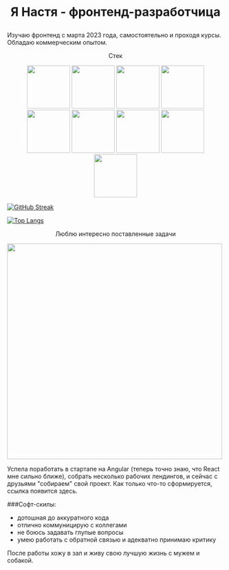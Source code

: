 # <p align='center'>Я Настя - фронтенд-разработчица</p>

Изучаю фронтенд с марта 2023 года, самостоятельно и проходя курсы. Обладаю коммерческим опытом.

<p size="24" align='center'>Стек</p>

<div align="center">
  
  <img src="https://cdn.jsdelivr.net/gh/devicons/devicon@latest/icons/html5/html5-original.svg" width="100" />
  <img src="https://cdn.jsdelivr.net/gh/devicons/devicon@latest/icons/css3/css3-original.svg" width="100" />
  <img src="https://cdn.jsdelivr.net/gh/devicons/devicon@latest/icons/javascript/javascript-original.svg" width="100" />
  <img src="https://cdn.jsdelivr.net/gh/devicons/devicon@latest/icons/react/react-original.svg" width="100" />
  <img src="https://cdn.jsdelivr.net/gh/devicons/devicon@latest/icons/redux/redux-original.svg" width="100" />
  <img src="https://cdn.jsdelivr.net/gh/devicons/devicon@latest/icons/angularjs/angularjs-original.svg" width="100" />
  <img src="https://cdn.jsdelivr.net/gh/devicons/devicon@latest/icons/typescript/typescript-original.svg" width="100" />
  <img src="https://cdn.jsdelivr.net/gh/devicons/devicon@latest/icons/jest/jest-plain.svg" width="100" />
  <img src="https://cdn.jsdelivr.net/gh/devicons/devicon@latest/icons/cypressio/cypressio-original.svg" width="100" />

</div>

[![GitHub Streak](https://github-readme-streak-stats.herokuapp.com?user=breadkvass&theme=dark&locale=ru&mode=weekly&hide_current_streak=true)](https://git.io/streak-stats)

[![Top Langs](https://github-readme-stats.vercel.app/api/top-langs/?username=breadkvass&layout=compact&theme=vision-friendly-dark)](https://github.com/anuraghazra/github-readme-stats)


<p align="center">Люблю интересно поставленные задачи</p>

<img align="center" src="https://media2.giphy.com/media/v1.Y2lkPTc5MGI3NjExZ29tcmVmcXJ5aDh3YnBibWhraTVmejZjZjhtdzRkYzlmN3U2MzVzdCZlcD12MV9pbnRlcm5hbF9naWZfYnlfaWQmY3Q9Zw/c4u2gld3Or69i/giphy.webp" width="500"/>

Успела поработать в стартапе на Angular (теперь точно знаю, что React мне сильно ближе), собрать несколько рабочих лендингов, и сейчас с друзьями "собираем" свой проект.
Как только что-то сформируется, ссылка появится здесь.

###Софт-скилы:
- дотошная до аккуратного кода
- отлично коммуницирую с коллегами
- не боюсь задавать глупые вопросы
- умею работать с обратной связью и адекватно принимаю критику

После работы хожу в зал и живу свою лучшую жизнь с мужем и собакой.

<!--
**breadkvass/breadkvass** is a ✨ _special_ ✨ repository because its `README.md` (this file) appears on your GitHub profile.

Here are some ideas to get you started:

- 🔭 I’m currently working on ...
- 🌱 I’m currently learning ...
- 👯 I’m looking to collaborate on ...
- 🤔 I’m looking for help with ...
- 💬 Ask me about ...
- 📫 How to reach me: ...
- 😄 Pronouns: ...
- ⚡ Fun fact: ...
-->
